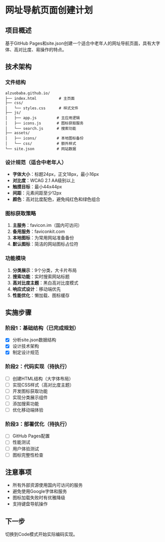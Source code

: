 # 网址导航页面创建计划

## 项目概述
基于GitHub Pages和site.json创建一个适合中老年人的网址导航页面，具有大字体、高对比度、易操作的特点。

## 技术架构

### 文件结构
```
alzuobaba.github.io/
├── index.html          # 主页面
├── css/
│   └── styles.css      # 样式文件
├── js/
│   ├── app.js         # 主应用逻辑
│   ├── icons.js       # 图标获取服务
│   └── search.js      # 搜索功能
├── assets/
│   ├── icons/         # 本地图标备份
│   └── css/           # 额外样式
└── site.json          # 网站数据
```

### 设计规范（适合中老年人）
- **字体大小**：标题24px，正文18px，最小16px
- **对比度**：WCAG 2.1 AA级别以上
- **触摸目标**：最小44x44px
- **间距**：元素间距至少12px
- **颜色**：高对比度配色，避免纯红色和绿色组合

### 图标获取策略
1. **主服务**：favicon.im（国内可访问）
2. **备用服务**：faviconkit.com
3. **本地图标**：为常用网站准备备份
4. **默认图标**：简洁的网站图标占位符

### 功能模块
1. **分类展示**：9个分类，大卡片布局
2. **搜索功能**：实时搜索网站标题
3. **高对比度主题**：黑白高对比度模式
4. **响应式设计**：移动端优先
5. **性能优化**：懒加载、图标缓存

## 实施步骤

### 阶段1：基础结构（已完成规划）
- [x] 分析site.json数据结构
- [x] 设计技术架构
- [x] 制定设计规范

### 阶段2：代码实现（待执行）
- [ ] 创建HTML结构（大字体布局）
- [ ] 实现CSS样式（高对比度主题）
- [ ] 开发图标获取功能
- [ ] 实现分类展示组件
- [ ] 添加搜索功能
- [ ] 优化移动端体验

### 阶段3：部署优化（待执行）
- [ ] GitHub Pages配置
- [ ] 性能测试
- [ ] 用户体验测试
- [ ] 图标完整性检查

## 注意事项
- 所有外部资源使用国内可访问的服务
- 避免使用Google字体和服务
- 图标加载失败时有优雅降级
- 支持键盘导航操作

## 下一步
切换到Code模式开始实际编码实现。